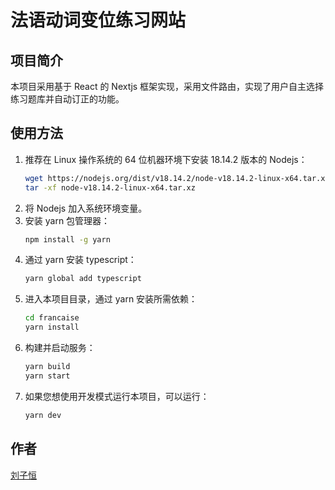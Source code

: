 # 法语动词变位练习网站

## 项目简介

本项目采用基于 React 的 Nextjs 框架实现，采用文件路由，实现了用户自主选择练习题库并自动订正的功能。

## 使用方法

1. 推荐在 Linux 操作系统的 64 位机器环境下安装 18.14.2 版本的 Nodejs：
    ```bash
    wget https://nodejs.org/dist/v18.14.2/node-v18.14.2-linux-x64.tar.xz
    tar -xf node-v18.14.2-linux-x64.tar.xz
    ```
2. 将 Nodejs 加入系统环境变量。
3. 安装 yarn 包管理器：
    ```bash
    npm install -g yarn
    ```
4. 通过 yarn 安装 typescript：
    ```bash
    yarn global add typescript
    ```
5. 进入本项目目录，通过 yarn 安装所需依赖：
    ```bash
    cd francaise
    yarn install
    ```
6. 构建并启动服务：
    ```bash
    yarn build
    yarn start
    ```
7. 如果您想使用开发模式运行本项目，可以运行：
    ```bash
    yarn dev
    ```

## 作者

[刘子恒](https://github.com/FLOW2090)